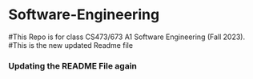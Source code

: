 # Software-Engineering
#This Repo is for class CS473/673 A1 Software Engineering (Fall 2023).
#This is the new updated Readme file
### Updating the README File again ### 
